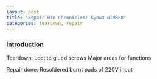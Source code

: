 ```yaml
---
layout: post
title: "Repair Bin Chronicles: Kyowa NTMRF8"
categories: teardown, repair
---
```

### Introduction
Teardown:
Loctite glued screws
Major areas for functions

Repair done:
Resoldered burnt pads of 220V input